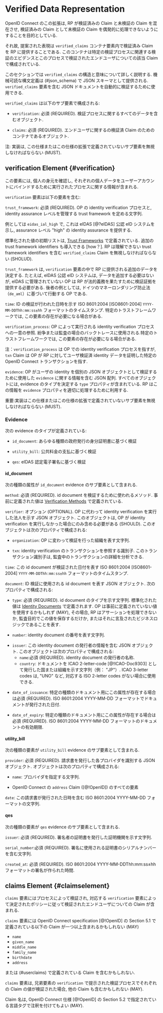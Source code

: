 # Verified Data Representation 

<!-- This extension to OpenID Connect wants to ensure that RPs cannot mix up verified and unverified Claims and incidentally process unverified Claims as verified Claims. -->
OpenID Connect のこの拡張は, RP が検証済みの Claim と未検証の Claim を混在させ, 検証済みの Claim として未検証の Claim を偶発的に処理できないようにすることを目的としている.

<!-- The representation proposed therefore provides the RP with the verified Claims within a container element `verified_claims`. This container is composed of the verification evidence related to a certain verification process and the corresponding Claims about the End-User which were verified in this process. -->
それ故, 提案された表現は `verified_claims` コンテナ要素内で検証済み Claim を RP に提供することである. このコンテナは特定の検証プロセスに関連する検証のエビデンスとこのプロセスで検証されたエンドユーザについての該当 Claim で構成されている.

<!-- This section explains the structure and meaning of `verified_claims` in detail. A machine-readable syntax definition is given as JSON schema in (#json_schema). It can be used to automatically validate JSON documents containing a  `verified_claims` element. --> 
このセクションでは `verified_claims` の構造と意味について詳しく説明する. 機械可読な構文定義は (#json_schema) で JSON スキーマとして提供される. `verified_claims` 要素を含む JSON ドキュメントを自動的に検証するために使用できる.

<!-- `verified_claims` consists of the following sub-elements: -->
`verified_claims` は以下のサブ要素で構成される:

<!-- * `verification`: REQUIRED. Object that contains all data about the verification process. -->
* `verification`: 必須 (REQUIRED). 検証プロセスに関するすべてのデータを含むオブジェクト.
<!-- * `claims`: REQUIRED. Object that is the container for the verified Claims about the End-User. --> 
* `claims`: 必須 (REQUIRED). エンドユーザに関するの検証済 Claim のためのコンテナであるオブジェクト.

<!-- Note: implementations MUST ignore any sub-element not defined in this specification or extensions of this specification. -->
注: 実装は, この仕様またはこの仕様の拡張で定義されていないサブ要素を無視しなければならない (MUST).

## verification Element {#verification}

<!-- This element contains the information about the process conducted to verify a person's identity and bind the respective person data to a user account. -->
この要素には, 個人の身元を確認し, それぞれの個人データをユーザーアカウントにバインドするために実行されたプロセスに関する情報が含まれる.

<!-- The `verification` element consists of the following elements: --> 
`verification` 要素は以下の要素を含む:

<!-- `trust_framework`: REQUIRED. String determing the trust framework governing the identity verification process and the identity assurance level of the OP. --> 
`trust_framework`: 必須 (REQUIRED). OP の identity verification プロセスと, identity assurance レベルを管理する trust framework を定める文字列.

<!-- An example value is `eidas_ial_high`, which denotes a notified eID system under eIDAS [@?eIDAS] providing identity assurance at level of assurance "High". -->
例としては `eidas_ial_high` で, これは eIDAS [@?eIDAS] 公認 eID システムを示し, assurance レベル "high" の identity assurance を提供する.

<!-- An initial list of standardized values is defined in [Trust Frameworks](#predefined_values_tf). Additional trust framework identifiers can be introduced [how?]. RPs SHOULD ignore `verified_claims` claims containing a trust framework id they don't understand. -->
標準化された値の初期リストは, [Trust Frameworks](#predefined_values_tf) で定義されている. 追加の trust framework identifiers も導入できる [how？]. RP は理解できない trust framework identifiers を含む `verified_claims` Claim を無視しなければならない (SHOLUD).

<!-- The `trust_framework` value determines what further data is provided to the RP in the `verification` element. A notified eID system under eIDAS, for example, would not need to provide any further data whereas an OP not governed by eIDAS would need to provide verification evidence in order to allow the RP to fulfill its legal obligations. An example of the latter is an OP acting under the German Anti-Money laundering law (`de_aml`). -->
`trust_framework` は, `verification` 要素の中で RP に提供される追加のデータを決定する. たとえば, eIDAS 公認 eID システムは, データを追加する必要はないが, eIDAS に管理されていない OP は RP が法的義務を果たすために検証証拠を提供する必要がある. 後者の例としては, ドイツのマネーロンダリング防止法（`de_aml`）に基づいて行動する OP である.

<!-- `time`: Time stamp in ISO 8601:2004 [ISO8601-2004] `YYYY-MM-DDThh:mm:ss±hh` format representing the date and time when identity verification took place. Presence of this element might be required for certain trust frameworks. -->
`time`: ID の検証が行われた日時を示す ISO 8601:2004 [ISO8601-2004] `YYYY-MM-DDThh:mm:ss±hh` フォーマットのタイムスタンプ. 特定のトラストフレームワークでは, この要素の存在が必要になる場合がある.

<!-- `verification_process`: Unique reference to the identity verification process as performed by the OP. Used for backtracing in case of disputes or audits. Presence of this element might be required for certain trust frameworks. -->
`verification_process`: OP によって実行される identity verification プロセスへの一意の参照. 紛争または監査の場合のバックトレースに使用される.特定のトラストフレームワークでは, この要素の存在が必要になる場合がある.

<!-- Note: While `verification_process` refers to the identity verification process at the OP, the `txn` claim refers to a particular OpenID Connect transaction in which the OP attested the user's verified identity data towards a RP. -->
注：`verification_process` は OP での identity verification プロセスを指すが, `txn` Claim は OP が RP に対してユーザ検証済 identity データを証明した特定の OpenID Connect トランザクションを指す.

<!-- `evidence` is a JSON array containing information about the evidence the OP used to verify the user's identity as separate JSON objects. Every object contains the property `type` which determines the type of the evidence. The RP uses this information to process the `evidence` property appropriately. -->
`evidence`: OP がユーザの identity を個別の JSON オブジェクトとして検証するために使用した `evidence` に関する情報を含む JSON 配列. すべてのオブジェクトには, evidence のタイプを決定する `type` プロパティが含まれている. RP はこの情報を `evidence` プロパティを適切に処理するために利用する.

<!-- Important: implementations MUST ignore any sub-element not defined in this specification or extensions of this specification. -->
重要:実装はこの仕様またはこの仕様の拡張で定義されていないサブ要素を無視しなければならない (MUST).

### Evidence 

<!-- The following types of evidence are defined: -->
次の evidence のタイプが定義されている:

<!-- * `id_document`: verification based on any kind of government issued identity document --> 
* `id_document`: あらゆる種類の政府発行の身分証明書に基づく検証
<!-- * `utility_bill`: verification based on a utility bill -->
* `utility_bill`: 公共料金の支払に基づく検証
<!-- * `qes`: verification based on a eIDAS Qualified Electronic Signature -->
* `qes`: eIDAS 認定電子署名に基づく検証

#### id_document

<!-- The following elements are contained in an `id_document` evidence sub-element. --> 
次の種類の属性が `id_document` evidence のサブ要素として含まれる.

<!-- `method`: REQUIRED. The method used to verify the id document. Predefined values are given in  [Verification Methods](#predefined_values_vm) -->
`method`: 必須 (REQUIRED). id document を検証するために使われるメソッド. 事前に定義された値は [Verification Methods](#predefined_values_vm) で定義されている.

<!-- `verifier`: OPTIONAL. A JSON object denoting the legal entity that performed the identity verification on behalf of the OP. This object SHOULD only be included if the OP did not perform the identity verification itself. This object consists of the following properties: -->
`verifier`: オプション (OPTIONAL). OP に代わって identity verification を実行した法人を示す JSON オブジェクト. このオブジェクトは, OP が identity verification を実行しなかった場合にのみ含める必要がある (SHOULD). このオブジェクトは次のプロパティで構成される:

<!-- * `organization`: String denoting the organization which performed the verification on behalf of the OP. --> 
* `organization`: OP に変わって検証を行った組織を表す文字列.
<!-- * `txn`: identifier refering to the identity verification transaction. This transaction identifier can be resolved into transaction details during an audit. -->
* `txn`: identity verification のトランザクションを参照する識別子. このトランザクション識別子は, 監査中のトランザクションの詳細を分析できる.

<!-- `time`: Time stamp in ISO 8601:2004 [ISO8601-2004] `YYYY-MM-DDThh:mm:ss±hh` format representing the date when this id document was verified. --> 
`time`: この id document が検証された日付を表す ISO 8601:2004 [ISO8601-2004] `YYYY-MM-DDThh:mm:ss±hh` フォーマットのタイムスタンプ.

<!-- `document`: A JSON object representing the id document used to perform the id verification. It consists of the following properties: -->
`document`: ID 検証に使用される id document を表す JSON オブジェクト. 次のプロパティで構成される:

<!-- * `type`: REQUIRED. String denoting the type of the id document. Standardized values are defined in [Identity Documents](#predefined_values_idd). The OP MAY use other than the predefined values in which case the RPs will either be unable to process the assertion, just store this value for audit purposes, or apply bespoken business logic to it. -->
* `type`: 必須 (REQUIRED). id document のタイプを示す文字列. 標準化された値は [Identity Documents](#predefined_values_idd) で定義されます. OP は事前に定義されていない値を使用するかもしれず (MAY), その場合, RP はアサーションを処理できないか, 監査目的でこの値を保存するだけか, またはそれに言及されたビジネスロジックであることを表す.
<!-- * `number`: String representing the number of the identity document. -->
* `number`: identity document の番号を表す文字列.
<!-- * `issuer`: A JSON object containg information about the issuer of this identity document. This object consists of the following properties: -->
* `issuer`: この identity document の発行者の情報を含む JSON オブジェクト. このオブジェクトは次のプロパティで構成される:
	<!-- *  `name`: REQUIRED. Designation of the issuer of the identity document -->
	*  `name`:必須 (REQUIRED). identity document の発行者の名称.
	<!-- *  `country`: String denoting the country or organization that issued the document as ICAO 2-letter-code [@!ICAO-Doc9303], e.g. "JP". ICAO 3-letter codes MAY be used when there is no corresponding ISO 2-letter code, such as "UNO". -->
	*  `country`: ドキュメントを ICAO 2-letter-code [@!ICAO-Doc9303] として発行した国または組織を示す文字列（例： "JP"）. ICAO 3-letter codes は, "UNO" など, 対応する ISO 2-letter codes がない場合に使用できる.
<!-- * `date_of_issuance`: REQUIRED if this attribute exists for the particular type of document. The date the document was issued as ISO 8601:2004 YYYY-MM-DD format. -->
* `date_of_issuance`: 特定の種類のドキュメント用にこの属性が存在する場合は必須 (REQUIRED). ISO 8601:2004 YYYY-MM-DD フォーマットでドキュメントが発行された日付.
<!-- * `date_of_expiry`: REQUIRED if this attribute exists for the particular type of document. The date the document will expire as ISO 8601:2004 YYYY-MM-DD format. --> 
* `date_of_expiry`: 特定の種類のドキュメント用にこの属性が存在する場合は必須 (REQUIRED). ISO 8601:2004 YYYY-MM-DD フォーマットのドキュメントの有効期限.

#### utility_bill

<!-- The following elements are contained in a `utility_bill` evidence sub-element. --> 
次の種類の要素が `utility_bill` evidence のサブ要素として含まれる.

<!-- `provider`: REQUIRED. A JSON object identifying the respective provider that issued the bill. The object consists of the following properties: -->
`provider`: 必須 (REQUIRED). 請求書を発行した各プロバイダを識別する JSON オブジェクト. オブジェクトは次のプロパティで構成される:

<!-- * `name`: A String designating the provider. -->
* `name`: プロバイダを指定する文字列.
<!-- * All elements of the OpenID Connect `address` Claim ([@!OpenID]) -->
* OpenID Connect の `address` Claim ([@!OpenID]) のすべての要素

<!-- `date`: A ISO 8601:2004 YYYY-MM-DD formatted string containing the date when this bill was issued. -->
`date`: この請求書が発行された日時を含む ISO 8601:2004 YYYY-MM-DD フォーマットの文字列.

#### qes

<!-- The following elements are contained in a `qes` evidence sub-element. --> 
次の種類の要素が `qes` evidence のサブ要素として含まれる.

<!-- `issuer`: REQUIRED. A String denoting the certification authority that issued the signer's certificate. --> 
`issuer`: 必須 (REQUIRED). 署名者の証明書を発行した証明機関を示す文字列.

<!-- `serial_number`: REQUIRED. String containing the serial number of the certificate used to sign. -->
`serial_number`:必須 (REQUIRED). 署名に使用される証明書のシリアルナンバーを含む文字列.

<!-- `created_at`: REQUIRED. The time the signature was created as ISO 8601:2004 YYYY-MM-DDThh:mm:ss±hh format. -->
`created_at`: 必須 (REQUIRED).  ISO 8601:2004 YYYY-MM-DDThh:mm:ss±hh フォーマットの署名が作られた時間.


## claims Element {#claimselement}

<!-- The `claims` element contains the claims about the End-User which were verified by the process and according to the policies determined by the corresponding `verification` element. -->
`claims` 要素にはプロセスによって検証され, 対応する `verification` 要素によって決定されたポリシーに従って検証されたエンドユーザについての Claim が含まれる.

<!-- The `claims` element MAY contain one or more of the following Claims as defined in Section 5.1 of the OpenID Connect specification [@!OpenID] -->
`claims` 要素には OpenID Connect specification [@!OpenID] の Section 5.1 で定義されている以下の Claim が一つ以上含まれるかもしれない (MAY)

* `name`
* `given_name`
* `middle_name`
* `family_name`
* `birthdate`
* `address`

<!-- or the claims defined in (#userclaims). -->
または (#userclaims) で定義されている Claim を含むかもしれない.

<!-- The `claims` element MAY also contain other claims given the value of the respective claim was verified in the verification process represented by the sibling `verification` element. -->
`claims` 要素は, 兄弟要素の `verification` で提示された検証プロセスでそれぞれの Claim の値が検証された場合, 他の Claim も含むかもしれない (MAY).

<!-- Claim names MAY be annotated with language tags as specified in Section 5.2 of the OpenID Connect specification [@!OpenID]. -->
Claim 名は, OpenID Connect 仕様 [@!OpenID] の Section 5.2 で指定されている言語タグで注釈を付けてもよい (MAY).
